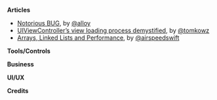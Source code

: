 **Articles**

* [Notorious BUG](http://artsy.github.io/blog/2015/07/30/Notorious-BUG-Part-1/), by [@alloy](https://twitter.com/alloy)
* [UIViewController’s view loading process demystified](http://szulctomasz.com/ios-uiviewcontrollers-view-loading-process-demystified/), by [@tomkowz](https://twitter.com/tomkowz)
* [Arrays, Linked Lists and Performance](http://airspeedvelocity.net/2015/08/03/arrays-linked-lists-and-performance/), by [@airspeedswift](https://twitter.com/airspeedswift)


**Tools/Controls**



**Business**



**UI/UX**



**Credits**


